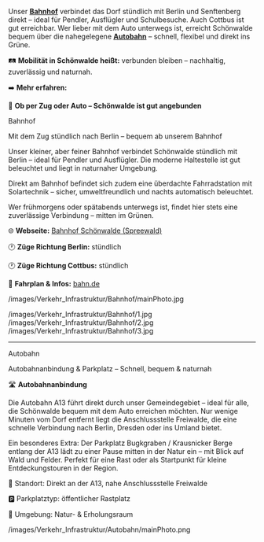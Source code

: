 
<!-- INTRO_TEXT_START -->
Unser [**Bahnhof**](/transport#bahnhof "Klick mich!") verbindet das Dorf stündlich mit Berlin und Senftenberg direkt – ideal für Pendler, Ausflügler und Schulbesuche. Auch Cottbus ist gut erreichbar. Wer lieber mit dem Auto unterwegs ist, erreicht Schönwalde bequem über die nahegelegene [**Autobahn**](/transport#autobahn "Klick mich!") – schnell, flexibel und direkt ins Grüne.

🛤️ **Mobilität in Schönwalde heißt:** verbunden bleiben – nachhaltig, zuverlässig und naturnah.

➡️ **Mehr erfahren:**
<!-- INTRO_TEXT_END -->

<!-- SEPARATE_TEXT_START -->
🚉 **Ob per Zug oder Auto – Schönwalde ist gut angebunden**

<!-- SEPARATE_TEXT_END -->

<!-- BAHNHOF_NAME_START --> 
Bahnhof 
<!-- BAHNHOF_NAME_END -->

<!-- BAHNHOF_SLOGAN_START -->
Mit dem Zug stündlich nach Berlin – bequem ab unserem Bahnhof
<!-- BAHNHOF_SLOGAN_END -->

<!-- BAHNHOF_TEXT_START -->
Unser kleiner, aber feiner Bahnhof verbindet Schönwalde stündlich mit Berlin – ideal für Pendler und Ausflügler. Die moderne Haltestelle ist gut beleuchtet und liegt in naturnaher Umgebung. 

Direkt am Bahnhof befindet sich zudem eine überdachte Fahrradstation mit Solartechnik – sicher, umweltfreundlich und nachts automatisch beleuchtet.

Wer frühmorgens oder spätabends unterwegs ist, findet hier stets eine zuverlässige Verbindung – mitten im Grünen.

🌐 **Webseite:** [Bahnhof Schönwalde (Spreewald)](https://www.bahnhof.de/schoenwalde-spreewald)

🕐 **Züge Richtung Berlin:** stündlich

🕐 **Züge Richtung Cottbus:** stündlich

🚉 **Fahrplan & Infos:** [bahn.de](https://www.bahn.de/)
<!-- BAHNHOF_TEXT_END -->

<!-- BAHNHOF_PHOTO_START -->
/images/Verkehr_Infrastruktur/Bahnhof/mainPhoto.jpg
<!-- BAHNHOF_PHOTO_END -->

<!-- BAHNHOF_IMAGES_START -->
/images/Verkehr_Infrastruktur/Bahnhof/1.jpg
/images/Verkehr_Infrastruktur/Bahnhof/2.jpg
/images/Verkehr_Infrastruktur/Bahnhof/3.jpg
<!-- BAHNHOF_IMAGES_END -->

---


<!-- AUTOBAHN_NAME_START --> 
Autobahn
<!-- AUTOBAHN_NAME_END -->

<!-- AUTOBAHN_SLOGAN_START -->
Autobahnanbindung & Parkplatz – Schnell, bequem & naturnah
<!-- AUTOBAHN_SLOGAN_END -->

<!-- AUTOBAHN_TEXT_START -->
🛣️ **Autobahnanbindung**

Die Autobahn A13 führt direkt durch unser Gemeindegebiet – ideal für alle, die Schönwalde bequem mit dem Auto erreichen möchten. Nur wenige Minuten vom Dorf entfernt liegt die Anschlussstelle Freiwalde, die eine schnelle Verbindung nach Berlin, Dresden oder ins Umland bietet.

Ein besonderes Extra: Der Parkplatz Bugkgraben / Krausnicker Berge entlang der A13 lädt zu einer Pause mitten in der Natur ein – mit Blick auf Wald und Felder. Perfekt für eine Rast oder als Startpunkt für kleine Entdeckungstouren in der Region.

📍 Standort: Direkt an der A13, nahe Anschlussstelle Freiwalde

 🅿️ Parkplatztyp: öffentlicher Rastplatz

 🌳 Umgebung: Natur- & Erholungsraum
<!-- AUTOBAHN_TEXT_END -->
<!-- AUTOBAHN_PHOTO_START -->
/images/Verkehr_Infrastruktur/Autobahn/mainPhoto.png
<!-- AUTOBAHN_PHOTO_END -->
